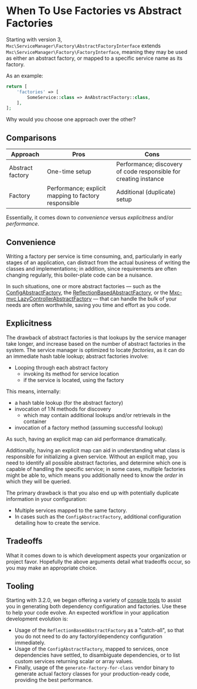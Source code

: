 # When To Use Factories vs Abstract Factories

Starting with version 3, `Mxc\ServiceManager\Factory\AbstractFactoryInterface`
extends `Mxc\ServiceManager\Factory\FactoryInterface`, meaning they may be used
as either an abstract factory, or mapped to a specific service name as its
factory.

As an example:

```php
return [
	'factories' => [
		SomeService::class => AnAbstractFactory::class,
	],
];
```

Why would you choose one approach over the other?

## Comparisons

Approach         | Pros           | Cons
---------------- | -------------- | ----
Abstract factory | One-time setup | Performance; discovery of code responsible for creating instance
Factory          | Performance; explicit mapping to factory responsible | Additional (duplicate) setup

Essentially, it comes down to *convenience* versus *explicitness* and/or
*performance*.

## Convenience

Writing a factory per service is time consuming, and, particularly in early
stages of an application, can distract from the actual business of writing the
classes and implementations; in addition, since requirements are often changing
regularly, this boiler-plate code can be a nuisance.

In such situations, one or more abstract factories &mdash; such as the
[ConfigAbstractFactory](../config-abstract-factory.md), the
[ReflectionBasedAbstractFactory](../reflection-abstract-factory.md), or the
[Mxc-mvc LazyControllerAbstractFactory](https://docs.Mxcframework.com/Mxc-mvc/cookbook/automating-controller-factories/)
&mdash; that can handle the bulk of your needs are often worthwhile, saving you
time and effort as you code.

## Explicitness

The drawback of abstract factories is that lookups by the service manager take
longer, and increase based on the number of abstract factories in the system.
The service manager is optimized to locate *factories*, as it can do an
immediate hash table lookup; abstract factories involve:

- Looping through each abstract factory
    - invoking its method for service location
    - if the service is located, using the factory

This means, internally:

- a hash table lookup (for the abstract factory)
- invocation of 1:N methods for discovery
    - which may contain additional lookups and/or retrievals in the container
- invocation of a factory method (assuming successful lookup)

As such, having an explicit map can aid performance dramatically.

Additionally, having an explicit map can aid in understanding what class is
responsible for initializing a given service. Without an explicit map, you need
to identify all possible abstract factories, and determine which one is capable
of handling the specific service; in some cases, multiple factories might be
able to, which means you additionally need to know the *order* in which they
will be queried.

The primary drawback is that you also end up with potentially duplicate
information in your configuration:

- Multiple services mapped to the same factory.
- In cases such as the `ConfigAbstractFactory`, additional configuration
  detailing how to create the service.

## Tradeoffs

What it comes down to is which development aspects your organization or project
favor. Hopefully the above arguments detail what tradeoffs occur, so you may
make an appropriate choice.

## Tooling

Starting with 3.2.0, we began offering a variety of [console tools](../console-tools.md)
to assist you in generating both dependency configuration and factories. Use
these to help your code evolve. An expected workflow in your application
development evolution is:

- Usage of the `ReflectionBasedAbstractFactory` as a "catch-all", so that you
  do not need to do any factory/dependency configuration immediately.
- Usage of the `ConfigAbstractFactory`, mapped to services, once dependencies
  have settled, to disambiguate dependencies, or to list custom services
  returning scalar or array values.
- Finally, usage of the `generate-factory-for-class` vendor binary to generate
  actual factory classes for your production-ready code, providing the best
  performance.
